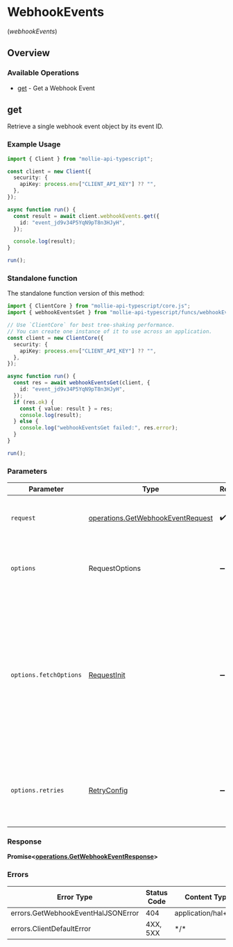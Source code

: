 # WebhookEvents
(*webhookEvents*)

## Overview

### Available Operations

* [get](#get) - Get a Webhook Event

## get

Retrieve a single webhook event object by its event ID.

### Example Usage

<!-- UsageSnippet language="typescript" operationID="get-webhook-event" method="get" path="/events/{id}" -->
```typescript
import { Client } from "mollie-api-typescript";

const client = new Client({
  security: {
    apiKey: process.env["CLIENT_API_KEY"] ?? "",
  },
});

async function run() {
  const result = await client.webhookEvents.get({
    id: "event_jd9v34P5YqN9pT8n3HJyH",
  });

  console.log(result);
}

run();
```

### Standalone function

The standalone function version of this method:

```typescript
import { ClientCore } from "mollie-api-typescript/core.js";
import { webhookEventsGet } from "mollie-api-typescript/funcs/webhookEventsGet.js";

// Use `ClientCore` for best tree-shaking performance.
// You can create one instance of it to use across an application.
const client = new ClientCore({
  security: {
    apiKey: process.env["CLIENT_API_KEY"] ?? "",
  },
});

async function run() {
  const res = await webhookEventsGet(client, {
    id: "event_jd9v34P5YqN9pT8n3HJyH",
  });
  if (res.ok) {
    const { value: result } = res;
    console.log(result);
  } else {
    console.log("webhookEventsGet failed:", res.error);
  }
}

run();
```

### Parameters

| Parameter                                                                                                                                                                      | Type                                                                                                                                                                           | Required                                                                                                                                                                       | Description                                                                                                                                                                    |
| ------------------------------------------------------------------------------------------------------------------------------------------------------------------------------ | ------------------------------------------------------------------------------------------------------------------------------------------------------------------------------ | ------------------------------------------------------------------------------------------------------------------------------------------------------------------------------ | ------------------------------------------------------------------------------------------------------------------------------------------------------------------------------ |
| `request`                                                                                                                                                                      | [operations.GetWebhookEventRequest](../../models/operations/getwebhookeventrequest.md)                                                                                         | :heavy_check_mark:                                                                                                                                                             | The request object to use for the request.                                                                                                                                     |
| `options`                                                                                                                                                                      | RequestOptions                                                                                                                                                                 | :heavy_minus_sign:                                                                                                                                                             | Used to set various options for making HTTP requests.                                                                                                                          |
| `options.fetchOptions`                                                                                                                                                         | [RequestInit](https://developer.mozilla.org/en-US/docs/Web/API/Request/Request#options)                                                                                        | :heavy_minus_sign:                                                                                                                                                             | Options that are passed to the underlying HTTP request. This can be used to inject extra headers for examples. All `Request` options, except `method` and `body`, are allowed. |
| `options.retries`                                                                                                                                                              | [RetryConfig](../../lib/utils/retryconfig.md)                                                                                                                                  | :heavy_minus_sign:                                                                                                                                                             | Enables retrying HTTP requests under certain failure conditions.                                                                                                               |

### Response

**Promise\<[operations.GetWebhookEventResponse](../../models/operations/getwebhookeventresponse.md)\>**

### Errors

| Error Type                         | Status Code                        | Content Type                       |
| ---------------------------------- | ---------------------------------- | ---------------------------------- |
| errors.GetWebhookEventHalJSONError | 404                                | application/hal+json               |
| errors.ClientDefaultError          | 4XX, 5XX                           | \*/\*                              |